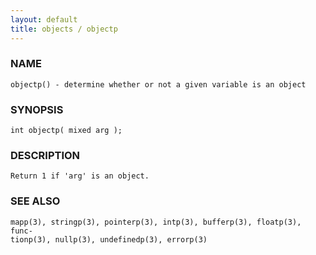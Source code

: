 ```yaml
---
layout: default
title: objects / objectp
---
```


### NAME

    objectp() - determine whether or not a given variable is an object

### SYNOPSIS

    int objectp( mixed arg );

### DESCRIPTION

    Return 1 if 'arg' is an object.

### SEE ALSO

    mapp(3), stringp(3), pointerp(3), intp(3), bufferp(3), floatp(3), func‐
    tionp(3), nullp(3), undefinedp(3), errorp(3)
